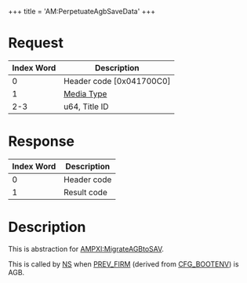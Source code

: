 +++
title = 'AM:PerpetuateAgbSaveData'
+++

# Request

| Index Word | Description                                            |
|------------|--------------------------------------------------------|
| 0          | Header code \[0x041700C0\]                             |
| 1          | [Media Type](Filesystem_services#MediaType "wikilink") |
| 2-3        | u64, Title ID                                          |

# Response

| Index Word | Description |
|------------|-------------|
| 0          | Header code |
| 1          | Result code |

# Description

This is abstraction for
[AMPXI:MigrateAGBtoSAV](AMPXI:MigrateAGBtoSAV "wikilink").

This is called by [NS](NS "wikilink") when
[PREV_FIRM](Configuration_Memory "wikilink") (derived from
[CFG_BOOTENV](CONFIG_Registers#CFG_BOOTENV "wikilink")) is AGB.